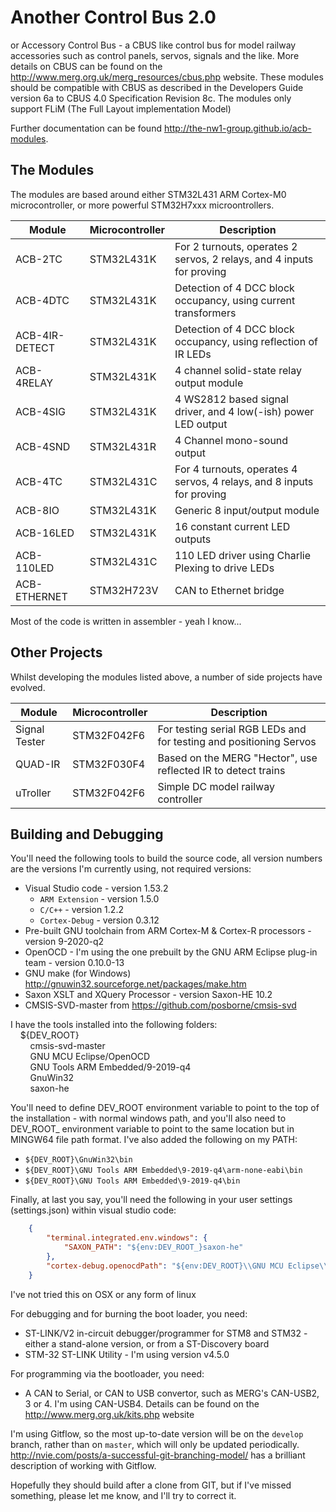 Another Control Bus 2.0
=======================

or Accessory Control Bus - a CBUS like control bus for model railway accessories such as control panels, servos,
signals and the like. More details on CBUS can be found on the <http://www.merg.org.uk/merg_resources/cbus.php> website.
These modules should be compatible with CBUS as described in the Developers Guide version 6a to CBUS 4.0 Specification 
Revision 8c. The modules only support FLiM (The Full Layout implementation Model)

Further documentation can be found <http://the-nw1-group.github.io/acb-modules>.

The Modules
-----------

The modules are based around either STM32L431 ARM Cortex-M0 microcontroller, or more powerful STM32H7xxx 
microontrollers. 

| Module         | Microcontroller  | Description |
| -------------- | ---------------- | ------------------------------------------------------------------------------------------- |
| ACB-2TC        | STM32L431K       | For 2 turnouts, operates 2 servos, 2 relays, and 4 inputs for proving                       |
| ACB-4DTC       | STM32L431K       | Detection of 4 DCC block occupancy, using current transformers                              |
| ACB-4IR-DETECT | STM32L431K       | Detection of 4 DCC block occupancy, using reflection of IR LEDs                             |
| ACB-4RELAY     | STM32L431K       | 4 channel solid-state relay output module                                                   |
| ACB-4SIG       | STM32L431K       | 4 WS2812 based signal driver, and 4 low(-ish) power LED output                              |
| ACB-4SND       | STM32L431R       | 4 Channel mono-sound output                                                                 |
| ACB-4TC        | STM32L431C       | For 4 turnouts, operates 4 servos, 4 relays, and 8 inputs for proving                       |
| ACB-8IO        | STM32L431K       | Generic 8 input/output module                                                               |
| ACB-16LED      | STM32L431K       | 16 constant current LED outputs                                                             |
| ACB-110LED     | STM32L431C       | 110 LED driver using Charlie Plexing to drive LEDs                                          |
| ACB-ETHERNET   | STM32H723V       | CAN to Ethernet bridge

Most of the code is written in assembler - yeah I know...  

Other Projects
--------------

Whilst developing the modules listed above, a number of side projects have evolved.

| Module        | Microcontroller  | Description |
| ------------- | ---------------- | --------------------------------------------------------------------------------- |
| Signal Tester | STM32F042F6      | For testing serial RGB LEDs and for testing and positioning Servos                |
| QUAD-IR       | STM32F030F4      | Based on the MERG "Hector", use reflected IR to detect trains                     | 
| uTroller      | STM32F042F6      | Simple DC model railway controller                                                |

Building and Debugging
----------------------

You'll need the following tools to build the source code, all version numbers are the versions I'm currently using, not
required versions:

* Visual Studio code - version 1.53.2
  * `ARM Extension` - version 1.5.0
  * `C/C++` - version 1.2.2
  * `Cortex-Debug` - version 0.3.12
* Pre-built GNU toolchain from ARM Cortex-M & Cortex-R processors - version 9-2020-q2
* OpenOCD - I'm using the one prebuilt by the GNU ARM Eclipse plug-in team - version 0.10.0-13
* GNU make (for Windows) <http://gnuwin32.sourceforge.net/packages/make.htm>
* Saxon XSLT and XQuery Processor - version Saxon-HE 10.2
* CMSIS-SVD-master from <https://github.com/posborne/cmsis-svd>

I have the tools installed into the following folders:  
&nbsp;&nbsp;&nbsp;&nbsp;${DEV_ROOT}  
&nbsp;&nbsp;&nbsp;&nbsp;&nbsp;&nbsp;&nbsp;&nbsp;cmsis-svd-master  
&nbsp;&nbsp;&nbsp;&nbsp;&nbsp;&nbsp;&nbsp;&nbsp;GNU MCU Eclipse/OpenOCD  
&nbsp;&nbsp;&nbsp;&nbsp;&nbsp;&nbsp;&nbsp;&nbsp;GNU Tools ARM Embedded/9-2019-q4  
&nbsp;&nbsp;&nbsp;&nbsp;&nbsp;&nbsp;&nbsp;&nbsp;GnuWin32  
&nbsp;&nbsp;&nbsp;&nbsp;&nbsp;&nbsp;&nbsp;&nbsp;saxon-he  

You'll need to define DEV_ROOT environment variable to point to the top of the installation - with normal windows path,
and you'll also need to DEV_ROOT_ environment variable to point to the same location but in MINGW64 file path format. I've
also added the following on my PATH:

* `${DEV_ROOT}\GnuWin32\bin`
* `${DEV_ROOT}\GNU Tools ARM Embedded\9-2019-q4\arm-none-eabi\bin`
* `${DEV_ROOT}\GNU Tools ARM Embedded\9-2019-q4\bin`

Finally, at last you say, you'll need the following in your user settings (settings.json) within visual studio code:

```json
    {
        "terminal.integrated.env.windows": {
            "SAXON_PATH": "${env:DEV_ROOT_}saxon-he"
        },
        "cortex-debug.openocdPath": "${env:DEV_ROOT}\\GNU MCU Eclipse\\OpenOCD\\0.10.0-13\\bin\\openocd.exe"
    }
```

I've not tried this on OSX or any form of linux

For debugging and for burning the boot loader, you need:

* ST-LINK/V2  in-circuit debugger/programmer for STM8 and STM32 - either a stand-alone version, 
or from a ST-Discovery board
* STM-32 ST-LINK Utility - I'm using version v4.5.0

For programming via the bootloader, you need:

* A CAN to Serial, or CAN to USB convertor, such as MERG's CAN-USB2, 3 or 4. I'm using CAN-USB4. Details can be found
on the  <http://www.merg.org.uk/kits.php> website

I'm using Gitflow, so the most up-to-date version will be on the `develop` branch, rather than on `master`, which
will only be updated periodically. <http://nvie.com/posts/a-successful-git-branching-model/> has a brilliant description
of working with Gitflow.

Hopefully they should build after a clone from GIT, but if I've missed something, please let me know, and I'll try to 
correct it. 
